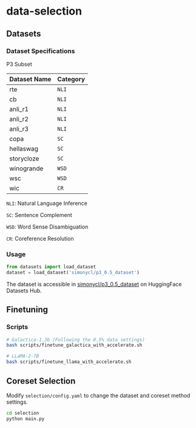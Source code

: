 # data-selection

## Datasets

### Dataset Specifications
P3 Subset 

| Dataset Name                                                                                                        | Category     |
|---------------------------------------------------------------------------------------------------------------------|-------------|
| rte                                    | `NLI` |
| cb                                    | `NLI` |
| anli_r1                                  | `NLI`  |
| anli_r2                                  | `NLI`  |
| anli_r3 | `NLI` |
| copa | `SC` |
| hellaswag                                        | `SC`  |
| storycloze                                        | `SC`  |
| winogrande                                        | `WSD`  |
| wsc                                        | `WSD`  |
| wic                                        | `CR`  |

`NLI`: Natural Language Inference

`SC`: Sentence Complement

`WSD`: Word Sense Disambiguation

`CR`: Coreference Resolution

### Usage

```python
from datasets import load_dataset
dataset = load_dataset('simonycl/p3_0.5_dataset')
```
The dataset is accessible in [simonycl/p3_0.5_dataset](https://huggingface.co/datasets/simonycl/p3_0.5_dataset) on HuggingFace Datasets Hub.

## Finetuning

### Scripts
```bash
# Galactica-1.3b (Following the 0.5% data settings)
bash scripts/finetune_galactica_with_accelerate.sh

# LLaMA-2-7B 
bash scripts/finetune_llama_with_accelerate.sh
```

## Coreset Selection
Modify `selection/config.yaml` to change the dataset and coreset method settings.
```bash
cd selection
python main.py
```
